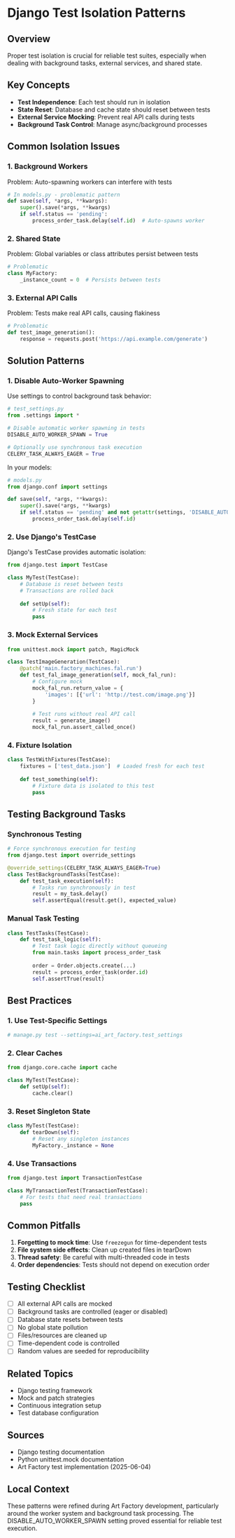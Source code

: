 # Django Test Isolation Patterns

## Overview
Proper test isolation is crucial for reliable test suites, especially when dealing with background tasks, external services, and shared state.

## Key Concepts
- **Test Independence**: Each test should run in isolation
- **State Reset**: Database and cache state should reset between tests
- **External Service Mocking**: Prevent real API calls during tests
- **Background Task Control**: Manage async/background processes

## Common Isolation Issues

### 1. Background Workers
Problem: Auto-spawning workers can interfere with tests
```python
# In models.py - problematic pattern
def save(self, *args, **kwargs):
    super().save(*args, **kwargs)
    if self.status == 'pending':
        process_order_task.delay(self.id)  # Auto-spawns worker
```

### 2. Shared State
Problem: Global variables or class attributes persist between tests
```python
# Problematic
class MyFactory:
    _instance_count = 0  # Persists between tests
```

### 3. External API Calls
Problem: Tests make real API calls, causing flakiness
```python
# Problematic
def test_image_generation():
    response = requests.post('https://api.example.com/generate')
```

## Solution Patterns

### 1. Disable Auto-Worker Spawning
Use settings to control background task behavior:

```python
# test_settings.py
from .settings import *

# Disable automatic worker spawning in tests
DISABLE_AUTO_WORKER_SPAWN = True

# Optionally use synchronous task execution
CELERY_TASK_ALWAYS_EAGER = True
```

In your models:
```python
# models.py
from django.conf import settings

def save(self, *args, **kwargs):
    super().save(*args, **kwargs)
    if self.status == 'pending' and not getattr(settings, 'DISABLE_AUTO_WORKER_SPAWN', False):
        process_order_task.delay(self.id)
```

### 2. Use Django's TestCase
Django's TestCase provides automatic isolation:
```python
from django.test import TestCase

class MyTest(TestCase):
    # Database is reset between tests
    # Transactions are rolled back
    
    def setUp(self):
        # Fresh state for each test
        pass
```

### 3. Mock External Services
```python
from unittest.mock import patch, MagicMock

class TestImageGeneration(TestCase):
    @patch('main.factory_machines.fal.run')
    def test_fal_image_generation(self, mock_fal_run):
        # Configure mock
        mock_fal_run.return_value = {
            'images': [{'url': 'http://test.com/image.png'}]
        }
        
        # Test runs without real API call
        result = generate_image()
        mock_fal_run.assert_called_once()
```

### 4. Fixture Isolation
```python
class TestWithFixtures(TestCase):
    fixtures = ['test_data.json']  # Loaded fresh for each test
    
    def test_something(self):
        # Fixture data is isolated to this test
        pass
```

## Testing Background Tasks

### Synchronous Testing
```python
# Force synchronous execution for testing
from django.test import override_settings

@override_settings(CELERY_TASK_ALWAYS_EAGER=True)
class TestBackgroundTasks(TestCase):
    def test_task_execution(self):
        # Tasks run synchronously in test
        result = my_task.delay()
        self.assertEqual(result.get(), expected_value)
```

### Manual Task Testing
```python
class TestTasks(TestCase):
    def test_task_logic(self):
        # Test task logic directly without queueing
        from main.tasks import process_order_task
        
        order = Order.objects.create(...)
        result = process_order_task(order.id)
        self.assertTrue(result)
```

## Best Practices

### 1. Use Test-Specific Settings
```python
# manage.py test --settings=ai_art_factory.test_settings
```

### 2. Clear Caches
```python
from django.core.cache import cache

class MyTest(TestCase):
    def setUp(self):
        cache.clear()
```

### 3. Reset Singleton State
```python
class MyTest(TestCase):
    def tearDown(self):
        # Reset any singleton instances
        MyFactory._instance = None
```

### 4. Use Transactions
```python
from django.test import TransactionTestCase

class MyTransactionTest(TransactionTestCase):
    # For tests that need real transactions
    pass
```

## Common Pitfalls
1. **Forgetting to mock time**: Use `freezegun` for time-dependent tests
2. **File system side effects**: Clean up created files in tearDown
3. **Thread safety**: Be careful with multi-threaded code in tests
4. **Order dependencies**: Tests should not depend on execution order

## Testing Checklist
- [ ] All external API calls are mocked
- [ ] Background tasks are controlled (eager or disabled)
- [ ] Database state resets between tests
- [ ] No global state pollution
- [ ] Files/resources are cleaned up
- [ ] Time-dependent code is controlled
- [ ] Random values are seeded for reproducibility

## Related Topics
- Django testing framework
- Mock and patch strategies
- Continuous integration setup
- Test database configuration

## Sources
- Django testing documentation
- Python unittest.mock documentation
- Art Factory test implementation (2025-06-04)

## Local Context
These patterns were refined during Art Factory development, particularly around the worker system and background task processing. The DISABLE_AUTO_WORKER_SPAWN setting proved essential for reliable test execution.